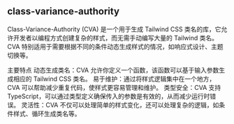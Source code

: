 ## class-variance-authority

Class-Variance-Authority (CVA) 是一个用于生成 Tailwind CSS 类名的库，它允许开发者以编程方式创建复杂的样式，而无需手动编写大量的 Tailwind 类名。CVA 特别适用于需要根据不同的条件动态生成样式的情况，如响应式设计、主题切换等。

主要特点
动态生成类名：CVA 允许你定义一个函数，该函数可以基于输入参数生成相应的 Tailwind CSS 类名。
易于维护：通过将样式逻辑集中在一个地方，CVA 可以帮助减少重复代码，使样式更容易管理和维护。
类型安全：CVA 支持 TypeScript，可以通过类型定义确保传入的参数是有效的，从而减少运行时错误。
灵活性：CVA 不仅可以处理简单的样式变化，还可以处理复杂的逻辑，如条件样式、循环生成类名等。